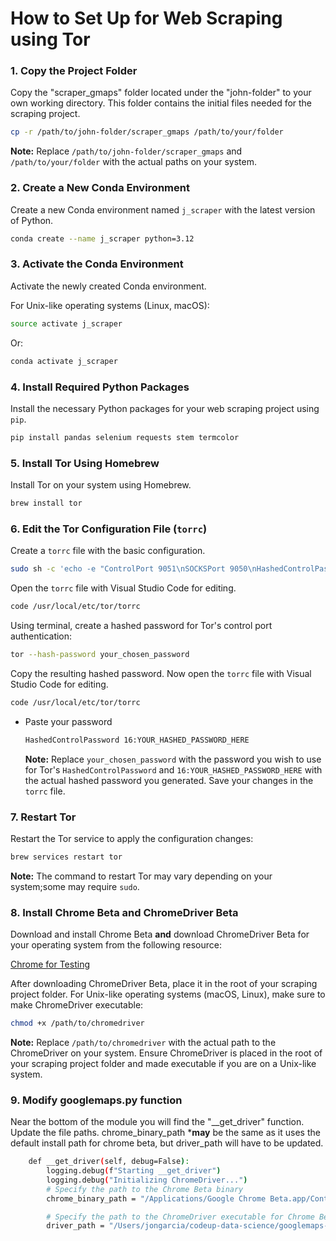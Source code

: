 # How to Set Up for Web Scraping using Tor

### 1. Copy the Project Folder

Copy the "scraper_gmaps" folder located under the "john-folder" to your own working directory. This folder contains the initial files needed for the scraping project.

```sh
cp -r /path/to/john-folder/scraper_gmaps /path/to/your/folder
```

**Note:** Replace `/path/to/john-folder/scraper_gmaps` and `/path/to/your/folder` with the actual paths on your system.

### 2. Create a New Conda Environment

Create a new Conda environment named `j_scraper` with the latest version of Python.

```sh
conda create --name j_scraper python=3.12
```

### 3. Activate the Conda Environment

Activate the newly created Conda environment.

For Unix-like operating systems (Linux, macOS):
```sh
source activate j_scraper
```

Or:
```sh
conda activate j_scraper
```

### 4. Install Required Python Packages

Install the necessary Python packages for your web scraping project using `pip`.

```sh
pip install pandas selenium requests stem termcolor
```

### 5. Install Tor Using Homebrew

Install Tor on your system using Homebrew.

```sh
brew install tor
```

### 6. Edit the Tor Configuration File (`torrc`)

Create a `torrc` file with the basic configuration.

```sh
sudo sh -c 'echo -e "ControlPort 9051\nSOCKSPort 9050\nHashedControlPassword YOUR_PASS" > /usr/local/etc/tor/torrc'

```

Open the `torrc` file with Visual Studio Code for editing.

```sh
code /usr/local/etc/tor/torrc
```

Using terminal, create a hashed password for Tor's control port authentication:
  ```sh
  tor --hash-password your_chosen_password
  ```
  Copy the resulting hashed password. Now open the `torrc` file with Visual Studio Code for editing.

```sh
code /usr/local/etc/tor/torrc
```
- Paste your password
  ```sh
  HashedControlPassword 16:YOUR_HASHED_PASSWORD_HERE
  ```
  **Note:** Replace `your_chosen_password` with the password you wish to use for Tor's `HashedControlPassword` and `16:YOUR_HASHED_PASSWORD_HERE` with the actual hashed password you generated. Save your changes in the `torrc` file.

### 7. Restart Tor

Restart the Tor service to apply the configuration changes:
```sh
brew services restart tor
```

**Note:** The command to restart Tor may vary depending on your system;some may require `sudo`.

### 8. Install Chrome Beta and ChromeDriver Beta

Download and install Chrome Beta **and** download ChromeDriver Beta for your operating system from the following resource:

[Chrome for Testing](https://googlechromelabs.github.io/chrome-for-testing/)

After downloading ChromeDriver Beta, place it in the root of your scraping project folder. For Unix-like operating systems (macOS, Linux), make sure to make ChromeDriver executable:

```sh
chmod +x /path/to/chromedriver
```

**Note:** Replace `/path/to/chromedriver` with the actual path to the ChromeDriver on your system. Ensure ChromeDriver is placed in the root of your scraping project folder and made executable if you are on a Unix-like system.

### 9. Modify googlemaps.py function

Near the bottom of the module you will find the "__get_driver" function.
Update the file paths. chrome_binary_path ***may** be the same as it uses the default install path for chrome beta, but driver_path will have to be updated. 

```sh
    def __get_driver(self, debug=False):
        logging.debug(f"Starting __get_driver")
        logging.debug("Initializing ChromeDriver...")
        # Specify the path to the Chrome Beta binary
        chrome_binary_path = "/Applications/Google Chrome Beta.app/Contents/MacOS/Google Chrome Beta"

        # Specify the path to the ChromeDriver executable for Chrome Beta
        driver_path = "/Users/jongarcia/codeup-data-science/googlemaps-scraper/chromedriver-mac-x64 BETA/chromedriver"
```


